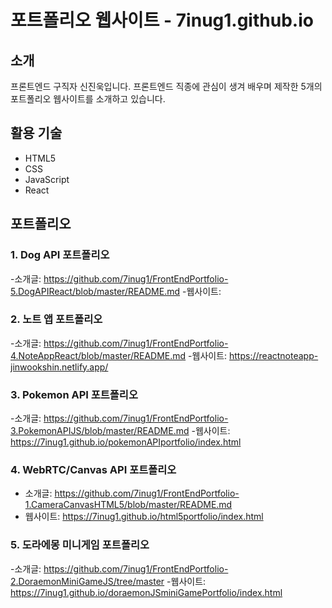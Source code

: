 # 포트폴리오 웹사이트 - 7inug1.github.io

## 소개
프론트엔드 구직자 신진욱입니다. 프론트엔드 직종에 관심이 생겨 배우며 제작한 5개의 포트폴리오 웹사이트를 소개하고 있습니다.

## 활용 기술
- HTML5
- CSS
- JavaScript
- React 

## 포트폴리오
### 1. Dog API 포트폴리오 
-소개글: https://github.com/7inug1/FrontEndPortfolio-5.DogAPIReact/blob/master/README.md
-웹사이트: 

### 2. 노트 앱 포트폴리오 
-소개글: https://github.com/7inug1/FrontEndPortfolio-4.NoteAppReact/blob/master/README.md
-웹사이트: https://reactnoteapp-jinwookshin.netlify.app/

### 3. Pokemon API 포트폴리오 
-소개글: https://github.com/7inug1/FrontEndPortfolio-3.PokemonAPIJS/blob/master/README.md
-웹사이트: https://7inug1.github.io/pokemonAPIportfolio/index.html

### 4. WebRTC/Canvas API 포트폴리오 
- 소개글: https://github.com/7inug1/FrontEndPortfolio-1.CameraCanvasHTML5/blob/master/README.md
- 웹사이트: https://7inug1.github.io/html5portfolio/index.html

### 5. 도라에몽 미니게임 포트폴리오 
-소개글: https://github.com/7inug1/FrontEndPortfolio-2.DoraemonMiniGameJS/tree/master
-웹사이트: https://7inug1.github.io/doraemonJSminiGamePortfolio/index.html
